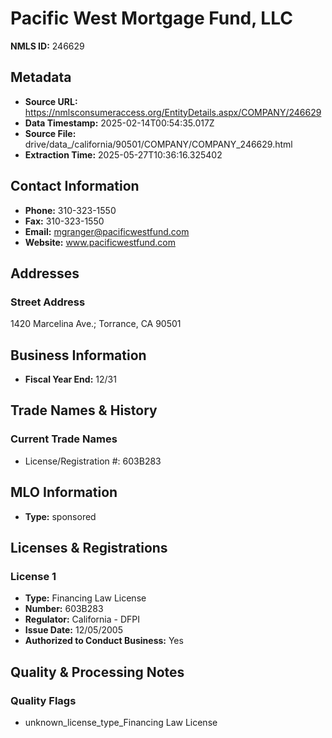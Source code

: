 # Pacific West Mortgage Fund, LLC

**NMLS ID:** 246629

## Metadata
- **Source URL:** https://nmlsconsumeraccess.org/EntityDetails.aspx/COMPANY/246629
- **Data Timestamp:** 2025-02-14T00:54:35.017Z
- **Source File:** drive/data_/california/90501/COMPANY/COMPANY_246629.html
- **Extraction Time:** 2025-05-27T10:36:16.325402

## Contact Information
- **Phone:** 310-323-1550
- **Fax:** 310-323-1550
- **Email:** mgranger@pacificwestfund.com
- **Website:** www.pacificwestfund.com

## Addresses
### Street Address
1420 Marcelina Ave.; Torrance, CA 90501

## Business Information
- **Fiscal Year End:** 12/31

## Trade Names & History
### Current Trade Names
- License/Registration #: 603B283

## MLO Information
- **Type:** sponsored

## Licenses & Registrations

### License 1
- **Type:** Financing Law License
- **Number:** 603B283
- **Regulator:** California - DFPI
- **Issue Date:** 12/05/2005
- **Authorized to Conduct Business:** Yes

## Quality & Processing Notes
### Quality Flags
- unknown_license_type_Financing Law License
